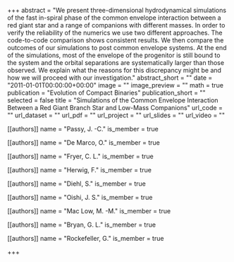 +++
abstract = "We present three-dimensional hydrodynamical simulations of the fast in-spiral phase of the common envelope interaction between a red giant star and a range of companions with different masses. In order to verify the reliability of the numerics we use two different approaches. The code-to-code comparison shows consistent results. We then compare the outcomes of our simulations to post common envelope systems. At the end of the simulations, most of the envelope of the progenitor is still bound to the system and the orbital separations are systematically larger than those observed. We explain what the reasons for this discrepancy might be and how we will proceed with our investigation."
abstract_short = ""
date = "2011-01-01T00:00:00+00:00"
image = ""
image_preview = ""
math = true
publication = "Evolution of Compact Binaries"
publication_short = ""
selected = false
title = "Simulations of the Common Envelope Interaction Between a Red Giant Branch Star and Low-Mass Companions"
url_code = ""
url_dataset = ""
url_pdf = ""
url_project = ""
url_slides = ""
url_video = ""



[[authors]]
    name = "Passy, J. -C."
    is_member = true


[[authors]]
    name = "De Marco, O."
    is_member = true


[[authors]]
    name = "Fryer, C. L."
    is_member = true


[[authors]]
    name = "Herwig, F."
    is_member = true


[[authors]]
    name = "Diehl, S."
    is_member = true


[[authors]]
    name = "Oishi, J. S."
    is_member = true


[[authors]]
    name = "Mac Low, M. -M."
    is_member = true


[[authors]]
    name = "Bryan, G. L."
    is_member = true


[[authors]]
    name = "Rockefeller, G."
    is_member = true

+++
 